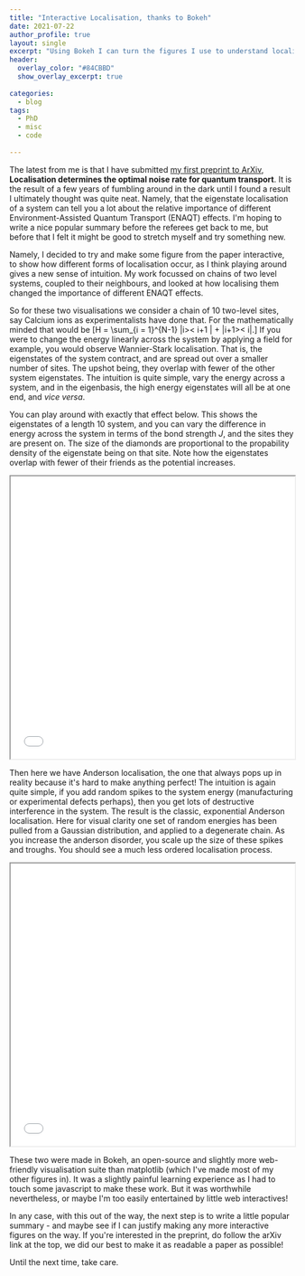 ```yaml
---
title: "Interactive Localisation, thanks to Bokeh"
date: 2021-07-22
author_profile: true
layout: single
excerpt: "Using Bokeh I can turn the figures I use to understand localisation into something interactive. More coming soon."
header:
  overlay_color: "#84CBBD"
  show_overlay_excerpt: true
  
categories:
  - blog
tags:
  - PhD
  - misc
  - code
 
---
```

The latest from me is that I have submitted [my first preprint to ArXiv](https://arxiv.org/abs/2106.12567), **Localisation determines the optimal noise rate for quantum transport**. 
It is the result of a few years of fumbling around in the dark until I found a result I ultimately thought was quite neat. Namely, that the eigenstate localisation of a system can tell you a lot about the relative importance of different Environment-Assisted Quantum Transport (ENAQT) effects. 
I'm hoping to write a nice popular summary before the referees get back to me, but before that I felt it might be good to stretch myself and try something new.  

Namely, I decided to try and make some figure from the paper interactive, to show how different forms of localisation occur, as I think playing around gives a new sense of intuition. 
My work focussed on chains of two level systems, coupled to their neighbours, and looked at how localising them changed the importance of different ENAQT effects. 

So for these two visualisations we consider a chain of 10 two-level sites, say Calcium ions as experimentalists have done that. For the mathematically minded that would be \[H = \sum_{i = 1}^{N-1} |i>< i+1 | + |i+1>< i|.\] If you were to change the energy linearly across the system by applying a field for example, you would observe Wannier-Stark localisation. 
That is, the eigenstates of the system contract, and are spread out over a smaller number of sites. The upshot being, they overlap with fewer of the other system eigenstates. The intuition is quite simple, vary the energy across a system, and in the eigenbasis, the high energy eigenstates will all be at one end, and *vice versa*.

You can play around with exactly that effect below. This shows the eigenstates of a length 10 system, and you can vary the difference in energy across the system in terms of the bond strength *J*, and the sites they are present on. The size of the diamonds are proportional to the propability density of the eigenstate being on that site. 
Note how the eigenstates overlap with fewer of their friends as the potential increases.  
<div class="iframe-container"> 
<iframe src="/assets/wannier-N10.html" title="Wannier-Stark localisation of length 10 chain" height = "500" width = "100%">  
 </iframe> 
</div>

Then here we have Anderson localisation, the one that always pops up in reality because it's hard to make anything perfect! The intuition is again quite simple, if you add random spikes to the system energy (manufacturing or experimental defects perhaps), then you get lots of destructive interference in the system. 
The result is the classic, exponential Anderson localisation. Here for visual clarity one set of random energies has been pulled from a Gaussian distribution, and applied to a degenerate chain. As you increase the anderson disorder, you scale up the size of these spikes and troughs. You should see a much less ordered localisation process. 
<div class="iframe-container"> 
<iframe src="/assets/anderson-N10.html" title="Anderson localisation of length 10 chain" height = "500" width = "100%">  
 </iframe> 
</div>

These two were made in Bokeh, an open-source and slightly more web-friendly visualisation suite than matplotlib (which I've made most of my other figures in). It was a slightly painful learning experience as I had to touch some javascript to make these work. 
But it was worthwhile nevertheless, or maybe I'm too easily entertained by little web interactives!

In any case, with this out of the way, the next step is to write a little popular summary - and maybe see if I can justify making any more interactive figures on the way. 
If you're interested in the preprint, do follow the arXiv link at the top, we did our best to make it as readable a paper as possible!

Until the next time, take care.